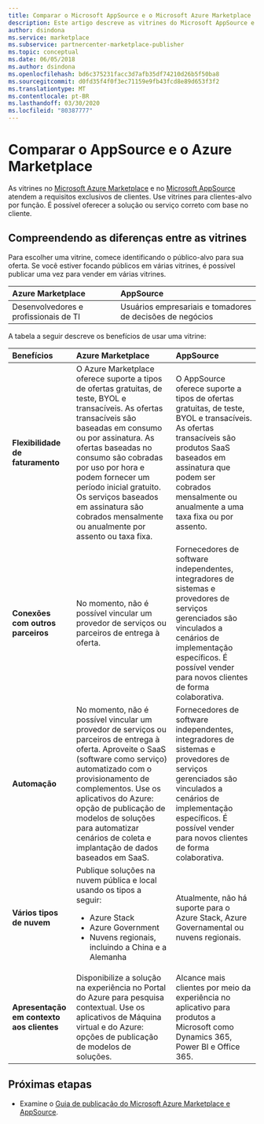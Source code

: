 ```yaml
---
title: Comparar o Microsoft AppSource e o Microsoft Azure Marketplace | Azure
description: Este artigo descreve as vitrines do Microsoft AppSource e do Microsoft Azure Marketplace.
author: dsindona
ms.service: marketplace
ms.subservice: partnercenter-marketplace-publisher
ms.topic: conceptual
ms.date: 06/05/2018
ms.author: dsindona
ms.openlocfilehash: bd6c375231facc3d7afb35df74210d26b5f50ba8
ms.sourcegitcommit: d0fd35f4f0f3ec71159e9fb43fcd8e89d653f3f2
ms.translationtype: MT
ms.contentlocale: pt-BR
ms.lasthandoff: 03/30/2020
ms.locfileid: "80387777"
---
```

# <a name="comparing-appsource-and-the-azure-marketplace"></a>Comparar o AppSource e o Azure Marketplace
As vitrines no [ Microsoft Azure Marketplace](https://azuremarketplace.microsoft.com) e no [Microsoft AppSource](https://appsource.microsoft.com) atendem a requisitos exclusivos de clientes. Use vitrines para clientes-alvo por função. É possível oferecer a solução ou serviço correto com base no cliente.

## <a name="understanding-the-differences-between-storefronts"></a>Compreendendo as diferenças entre as vitrines
Para escolher uma vitrine, comece identificando o público-alvo para sua oferta. Se você estiver focando públicos em várias vitrines, é possível publicar uma vez para vender em várias vitrines.

| Azure Marketplace | AppSource |
|:--- |:--- |
| Desenvolvedores e profissionais de TI | Usuários empresariais e tomadores de decisões de negócios |
 
A tabela a seguir descreve os benefícios de usar uma vitrine:

| Benefícios | Azure Marketplace | AppSource | 
|:--- |:--- | :--- |
| **Flexibilidade de faturamento** | O Azure Marketplace oferece suporte a tipos de ofertas gratuitas, de teste, BYOL e transacíveis. As ofertas transacíveis são baseadas em consumo ou por assinatura. As ofertas baseadas no consumo são cobradas por uso por hora e podem fornecer um período inicial gratuito. Os serviços baseados em assinatura são cobrados mensalmente ou anualmente por assento ou taxa fixa.| O AppSource oferece suporte a tipos de ofertas gratuitas, de teste, BYOL e transacíveis. As ofertas transacíveis são produtos SaaS baseados em assinatura que podem ser cobrados mensalmente ou anualmente a uma taxa fixa ou por assento. |
|**Conexões com outros parceiros**  | No momento, não é possível vincular um provedor de serviços ou parceiros de entrega à oferta. | Fornecedores de software independentes, integradores de sistemas e provedores de serviços gerenciados são vinculados a cenários de implementação específicos. É possível vender para novos clientes de forma colaborativa. |
| **Automação** | No momento, não é possível vincular um provedor de serviços ou parceiros de entrega à oferta. Aproveite o SaaS (software como serviço) automatizado com o provisionamento de complementos. Use os aplicativos do Azure: opção de publicação de modelos de soluções para automatizar cenários de coleta e implantação de dados baseados em SaaS. | Fornecedores de software independentes, integradores de sistemas e provedores de serviços gerenciados são vinculados a cenários de implementação específicos. É possível vender para novos clientes de forma colaborativa. |
| **Vários tipos de nuvem** | Publique soluções na nuvem pública e local usando os tipos a seguir:<ul> <li>Azure Stack</li> <li>Azure Government</li> <li>Nuvens regionais, incluindo a China e a Alemanha</li></ul> | Atualmente, não há suporte para o Azure Stack, Azure Governamental ou nuvens regionais. |
| **Apresentação em contexto aos clientes** | Disponibilize a solução na experiência no Portal do Azure para pesquisa contextual. Use os aplicativos de Máquina virtual e do Azure: opções de publicação de modelos de soluções. | Alcance mais clientes por meio da experiência no aplicativo para produtos a Microsoft como Dynamics 365, Power BI e Office 365. |

## <a name="next-steps"></a>Próximas etapas
*   Examine o [Guia de publicação do Microsoft Azure Marketplace e AppSource](./marketplace-publishers-guide.md).

